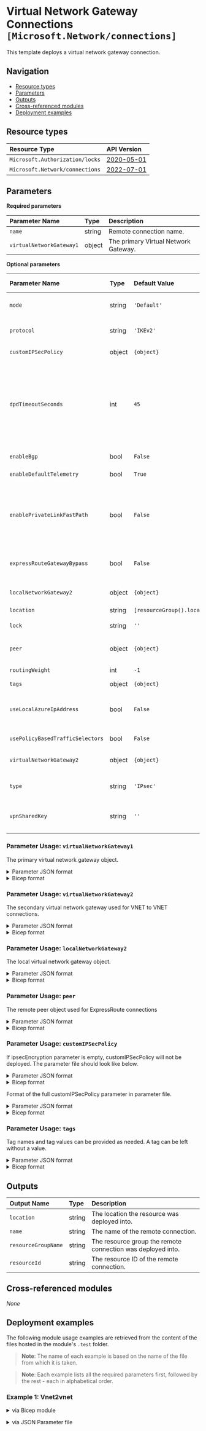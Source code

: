 # Virtual Network Gateway Connections `[Microsoft.Network/connections]`

This template deploys a virtual network gateway connection.

## Navigation

- [Resource types](#Resource-types)
- [Parameters](#Parameters)
- [Outputs](#Outputs)
- [Cross-referenced modules](#Cross-referenced-modules)
- [Deployment examples](#Deployment-examples)

## Resource types

| Resource Type                   | API Version                                                                                              |
| :------------------------------ | :------------------------------------------------------------------------------------------------------- |
| `Microsoft.Authorization/locks` | [2020-05-01](https://learn.microsoft.com/en-us/azure/templates/Microsoft.Authorization/2020-05-01/locks) |
| `Microsoft.Network/connections` | [2022-07-01](https://learn.microsoft.com/en-us/azure/templates/Microsoft.Network/2022-07-01/connections) |

## Parameters

**Required parameters**

| Parameter Name           | Type   | Description                          |
| :----------------------- | :----- | :----------------------------------- |
| `name`                   | string | Remote connection name.              |
| `virtualNetworkGateway1` | object | The primary Virtual Network Gateway. |

**Optional parameters**

| Parameter Name                   | Type   | Default Value                | Allowed Values                                | Description                                                                                                                                                                                                                                                                                        |
| :------------------------------- | :----- | :--------------------------- | :-------------------------------------------- | :------------------------------------------------------------------------------------------------------------------------------------------------------------------------------------------------------------------------------------------------------------------------------------------------- |
| `mode`                           | string | `'Default'`                  | `[Default, InitiatorOnly, ResponderOnly]`     | The connection mode for this connection. Available for IPSec connections.                                                                                                                                                                                                                          |
| `protocol`                       | string | `'IKEv2'`                    | `[IKEv1, IKEv2]`                              | Connection protocol used for this connection. Available for IPSec connections.                                                                                                                                                                                                                     |
| `customIPSecPolicy`              | object | `{object}`                   |                                               | The IPSec Policies to be considered by this connection.                                                                                                                                                                                                                                            |
| `dpdTimeoutSeconds`              | int    | `45`                         |                                               | The dead peer detection timeout of this connection in seconds. Setting the timeout to shorter periods will cause IKE to rekey more aggressively, causing the connection to appear to be disconnected in some instances. The general recommendation is to set the timeout between 30 to 45 seconds. |
| `enableBgp`                      | bool   | `False`                      |                                               | Value to specify if BGP is enabled or not.                                                                                                                                                                                                                                                         |
| `enableDefaultTelemetry`         | bool   | `True`                       |                                               | Enable telemetry via a Globally Unique Identifier (GUID).                                                                                                                                                                                                                                          |
| `enablePrivateLinkFastPath`      | bool   | `False`                      |                                               | Bypass the ExpressRoute gateway when accessing private-links. ExpressRoute FastPath (expressRouteGatewayBypass) must be enabled. Only available when connection type is Express Route.                                                                                                             |
| `expressRouteGatewayBypass`      | bool   | `False`                      |                                               | Bypass ExpressRoute Gateway for data forwarding. Only available when connection type is Express Route.                                                                                                                                                                                             |
| `localNetworkGateway2`           | object | `{object}`                   |                                               | The local network gateway. Used for connection type [IPsec].                                                                                                                                                                                                                                       |
| `location`                       | string | `[resourceGroup().location]` |                                               | Location for all resources.                                                                                                                                                                                                                                                                        |
| `lock`                           | string | `''`                         | `['', CanNotDelete, ReadOnly]`                | Specify the type of lock.                                                                                                                                                                                                                                                                          |
| `peer`                           | object | `{object}`                   |                                               | The remote peer. Used for connection type [ExpressRoute].                                                                                                                                                                                                                                          |
| `routingWeight`                  | int    | `-1`                         |                                               | The weight added to routes learned from this BGP speaker.                                                                                                                                                                                                                                          |
| `tags`                           | object | `{object}`                   |                                               | Tags of the resource.                                                                                                                                                                                                                                                                              |
| `useLocalAzureIpAddress`         | bool   | `False`                      |                                               | Use private local Azure IP for the connection. Only available for IPSec Virtual Network Gateways that use the Azure Private IP Property.                                                                                                                                                           |
| `usePolicyBasedTrafficSelectors` | bool   | `False`                      |                                               | Enable policy-based traffic selectors.                                                                                                                                                                                                                                                             |
| `virtualNetworkGateway2`         | object | `{object}`                   |                                               | The remote Virtual Network Gateway. Used for connection type [Vnet2Vnet].                                                                                                                                                                                                                          |
| `type`                           | string | `'IPsec'`                    | `[ExpressRoute, IPsec, Vnet2Vnet, VPNClient]` | Gateway connection type.                                                                                                                                                                                                                                                                           |
| `vpnSharedKey`                   | string | `''`                         |                                               | Specifies a VPN shared key. The same value has to be specified on both Virtual Network Gateways.                                                                                                                                                                                                   |

### Parameter Usage: `virtualNetworkGateway1`

The primary virtual network gateway object.

<details>

<summary>Parameter JSON format</summary>

```json
"virtualNetworkGateway1": {
    "value": {
        "id": "/subscriptions/00000000-0000-0000-0000-000000000000/resourceGroups/myRG/providers/Microsoft.Network/virtualNetworkGateways/myGateway01"
    }
}
```

</details>

<details>

<summary>Bicep format</summary>

```bicep
virtualNetworkGateway1: {
    id: '/subscriptions/00000000-0000-0000-0000-000000000000/resourceGroups/myRG/providers/Microsoft.Network/virtualNetworkGateways/myGateway01'
}
```

</details>
<p>

### Parameter Usage: `virtualNetworkGateway2`

The secondary virtual network gateway used for VNET to VNET connections.

<details>

<summary>Parameter JSON format</summary>

```json
"virtualNetworkGateway2" : {
    "value": {
        "id": "/subscriptions/00000000-0000-0000-0000-000000000000/resourceGroups/myRG/providers/Microsoft.Network/virtualNetworkGateways/myGateway02"
    }
}
```

</details>

<details>

<summary>Bicep format</summary>

```bicep
virtualNetworkGateway2 : {
    id: '/subscriptions/00000000-0000-0000-0000-000000000000/resourceGroups/myRG/providers/Microsoft.Network/virtualNetworkGateways/myGateway02'
}
```

</details>
<p>

### Parameter Usage: `localNetworkGateway2`

The local virtual network gateway object.

<details>

<summary>Parameter JSON format</summary>

```json
"localNetworkGateway2": {
    "value": {
        "id": "/subscriptions/00000000-0000-0000-0000-000000000000/resourceGroups/myRG/providers/Microsoft.Network/localNetworkGateways/myGateway"
    }
}
```

</details>

<details>

<summary>Bicep format</summary>

```bicep
localNetworkGateway2: {
    id: '/subscriptions/00000000-0000-0000-0000-000000000000/resourceGroups/myRG/providers/Microsoft.Network/localNetworkGateways/myGateway'
}
```

</details>
<p>

### Parameter Usage: `peer`

The remote peer object used for ExpressRoute connections

<details>

<summary>Parameter JSON format</summary>

```json
"peer": {
    "id": "/subscriptions/00000000-0000-0000-0000-000000000000/resourceGroups/myRG/providers/Microsoft.Network/expressRouteCircuits/expressRoute"
}
```

</details>

<details>

<summary>Bicep format</summary>

```bicep
'peer': {
    id: '/subscriptions/00000000-0000-0000-0000-000000000000/resourceGroups/myRG/providers/Microsoft.Network/expressRouteCircuits/expressRoute'
}
```

</details>
<p>

### Parameter Usage: `customIPSecPolicy`

If ipsecEncryption parameter is empty, customIPSecPolicy will not be deployed. The parameter file should look like below.

<details>

<summary>Parameter JSON format</summary>

```json
"customIPSecPolicy": {
    "value": {
        "saLifeTimeSeconds": 0,
        "saDataSizeKilobytes": 0,
        "ipsecEncryption": "",
        "ipsecIntegrity": "",
        "ikeEncryption": "",
        "ikeIntegrity": "",
        "dhGroup": "",
        "pfsGroup": ""
    }
}
```

</details>

<details>

<summary>Bicep format</summary>

```bicep
customIPSecPolicy: {
    saLifeTimeSeconds: 0
    saDataSizeKilobytes: 0
    ipsecEncryption: ''
    ipsecIntegrity: ''
    ikeEncryption: ''
    ikeIntegrity: ''
    dhGroup: ''
    pfsGroup: ''
}
```

</details>
<p>

Format of the full customIPSecPolicy parameter in parameter file.

<details>

<summary>Parameter JSON format</summary>

```json
"customIPSecPolicy": {
    "value": {
        "saLifeTimeSeconds": 28800,
        "saDataSizeKilobytes": 102400000,
        "ipsecEncryption": "AES256",
        "ipsecIntegrity": "SHA256",
        "ikeEncryption": "AES256",
        "ikeIntegrity": "SHA256",
        "dhGroup": "DHGroup14",
        "pfsGroup": "None"
    }
}
```

</details>

<details>

<summary>Bicep format</summary>

```bicep
customIPSecPolicy: {
    saLifeTimeSeconds: 28800
    saDataSizeKilobytes: 102400000
    ipsecEncryption: 'AES256'
    ipsecIntegrity: 'SHA256'
    ikeEncryption: 'AES256'
    ikeIntegrity: 'SHA256'
    dhGroup: 'DHGroup14'
    pfsGroup: 'None'
}
```

</details>
<p>

### Parameter Usage: `tags`

Tag names and tag values can be provided as needed. A tag can be left without a value.

<details>

<summary>Parameter JSON format</summary>

```json
"tags": {
    "value": {
        "Environment": "Non-Prod",
        "Contact": "test.user@testcompany.com",
        "PurchaseOrder": "1234",
        "CostCenter": "7890",
        "ServiceName": "DeploymentValidation",
        "Role": "DeploymentValidation"
    }
}
```

</details>

<details>

<summary>Bicep format</summary>

```bicep
tags: {
    Environment: 'Non-Prod'
    Contact: 'test.user@testcompany.com'
    PurchaseOrder: '1234'
    CostCenter: '7890'
    ServiceName: 'DeploymentValidation'
    Role: 'DeploymentValidation'
}
```

</details>
<p>

## Outputs

| Output Name         | Type   | Description                                                 |
| :------------------ | :----- | :---------------------------------------------------------- |
| `location`          | string | The location the resource was deployed into.                |
| `name`              | string | The name of the remote connection.                          |
| `resourceGroupName` | string | The resource group the remote connection was deployed into. |
| `resourceId`        | string | The resource ID of the remote connection.                   |

## Cross-referenced modules

_None_

## Deployment examples

The following module usage examples are retrieved from the content of the files hosted in the module's `.test` folder.

> **Note**: The name of each example is based on the name of the file from which it is taken.

> **Note**: Each example lists all the required parameters first, followed by the rest - each in alphabetical order.

<h3>Example 1: Vnet2vnet</h3>

<details>

<summary>via Bicep module</summary>

```bicep
module connections './Microsoft.Network/connections/deploy.bicep' = {
  name: '${uniqueString(deployment().name, location)}-test-ncvtv'
  params: {
    // Required parameters
    name: '<<namePrefix>>ncvtv001'
    virtualNetworkGateway1: {
      id: '<id>'
    }
    // Non-required parameters
    enableBgp: false
    enableDefaultTelemetry: '<enableDefaultTelemetry>'
    lock: 'CanNotDelete'
    virtualNetworkGateway2: {
      id: '<id>'
    }
    type: 'Vnet2Vnet'
    vpnSharedKey: '<vpnSharedKey>'
  }
}
```

</details>
<p>

<details>

<summary>via JSON Parameter file</summary>

```json
{
  "$schema": "https://schema.management.azure.com/schemas/2019-04-01/deploymentParameters.json#",
  "contentVersion": "1.0.0.0",
  "parameters": {
    // Required parameters
    "name": {
      "value": "<<namePrefix>>ncvtv001"
    },
    "virtualNetworkGateway1": {
      "value": {
        "id": "<id>"
      }
    },
    // Non-required parameters
    "enableBgp": {
      "value": false
    },
    "enableDefaultTelemetry": {
      "value": "<enableDefaultTelemetry>"
    },
    "lock": {
      "value": "CanNotDelete"
    },
    "virtualNetworkGateway2": {
      "value": {
        "id": "<id>"
      }
    },
    "type": {
      "value": "Vnet2Vnet"
    },
    "vpnSharedKey": {
      "value": "<vpnSharedKey>"
    }
  }
}
```

</details>
<p>
